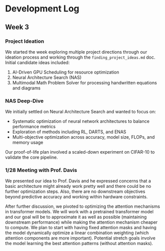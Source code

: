 # Development Log

## Week 3

### Project Ideation

We started the week exploring multiple project directions through our ideation process and working through the `finding_project_ideas.md` doc. Initial candidate ideas included:

1. AI-Driven GPU Scheduling for resource optimization
2. Neural Architecture Search (NAS)
3. Multimodal Math Problem Solver for processing handwritten equations and diagrams

### NAS Deep-Dive

We initially settled on Neural Architecture Search and wanted to focus on:

- Systematic optimization of neural network architectures to balance performance metrics
- Exploration of methods including RL, DARTS, and ENAS
- Multi-objective optimization across accuracy, model size, FLOPs, and memory usage

Our proof-of-life plan involved a scaled-down experiment on CIFAR-10 to validate the core pipeline.

### 1/28 Meeting with Prof. Davis

We presented our idea to Prof. Davis and he expressed concerns that a basic architecture might already work pretty well and there could be no further optimization steps. Also, there are no downstream objectives beyond predictive accuracy and working within hardware constraints.

After further discussion, we pivoted to optimizing the attention mechanisms in transformer models. We will work with a pretrained transformer model and our goal will be to approximate it as well as possible (maintaining downstream performance) while making the attention mechanism cheaper to compute. We plan to start with having fixed attention masks and having the model dynamically optimize a linear combination weighting (which attention components are more important). Potential stretch goals involve the model learning the best attention patterns (without attention masks).
